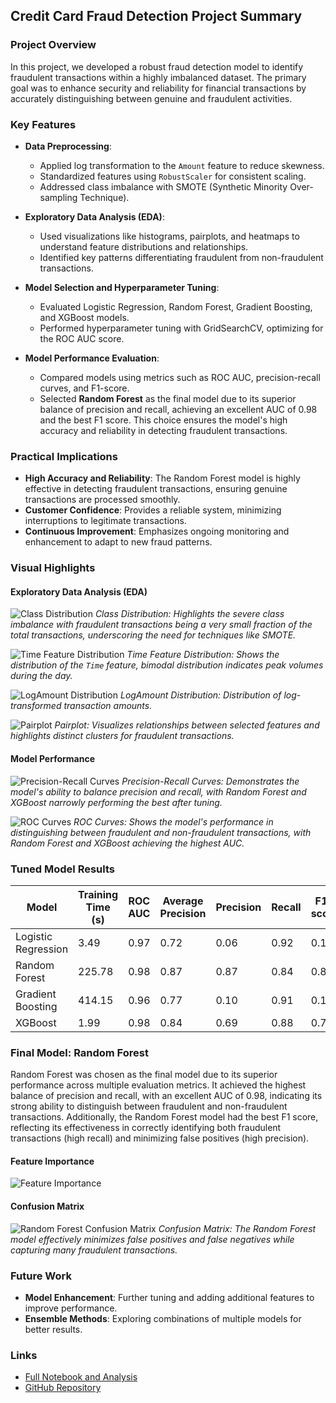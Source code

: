 ## Credit Card Fraud Detection Project Summary

### Project Overview

In this project, we developed a robust fraud detection model to identify fraudulent transactions within a highly imbalanced dataset. The primary goal was to enhance security and reliability for financial transactions by accurately distinguishing between genuine and fraudulent activities.

### Key Features

- **Data Preprocessing**:
  - Applied log transformation to the `Amount` feature to reduce skewness.
  - Standardized features using `RobustScaler` for consistent scaling.
  - Addressed class imbalance with SMOTE (Synthetic Minority Over-sampling Technique).

- **Exploratory Data Analysis (EDA)**:
  - Used visualizations like histograms, pairplots, and heatmaps to understand feature distributions and relationships.
  - Identified key patterns differentiating fraudulent from non-fraudulent transactions.

- **Model Selection and Hyperparameter Tuning**:
  - Evaluated Logistic Regression, Random Forest, Gradient Boosting, and XGBoost models.
  - Performed hyperparameter tuning with GridSearchCV, optimizing for the ROC AUC score.

- **Model Performance Evaluation**:
  - Compared models using metrics such as ROC AUC, precision-recall curves, and F1-score.
  - Selected **Random Forest** as the final model due to its superior balance of precision and recall, achieving an excellent AUC of 0.98 and the best F1 score. This choice ensures the model's high accuracy and reliability in detecting fraudulent transactions.

### Practical Implications

- **High Accuracy and Reliability**: The Random Forest model is highly effective in detecting fraudulent transactions, ensuring genuine transactions are processed smoothly.
- **Customer Confidence**: Provides a reliable system, minimizing interruptions to legitimate transactions.
- **Continuous Improvement**: Emphasizes ongoing monitoring and enhancement to adapt to new fraud patterns.

### Visual Highlights

#### Exploratory Data Analysis (EDA)

![Class Distribution](Graphics/classDistribution.png)
*Class Distribution: Highlights the severe class imbalance with fraudulent transactions being a very small fraction of the total transactions, underscoring the need for techniques like SMOTE.*

![Time Feature Distribution](Graphics/timeDistribution.png)
*Time Feature Distribution: Shows the distribution of the `Time` feature, bimodal distribution indicates peak volumes during the day.*

![LogAmount Distribution](Graphics/logamountDistribution.png)
*LogAmount Distribution: Distribution of log-transformed transaction amounts.*

![Pairplot](Graphics/pairplot.png)
*Pairplot: Visualizes relationships between selected features and highlights distinct clusters for fraudulent transactions.*

#### Model Performance

![Precision-Recall Curves](Graphics/precisionRecall.png)
*Precision-Recall Curves: Demonstrates the model's ability to balance precision and recall, with Random Forest and XGBoost narrowly performing the best after tuning.*

![ROC Curves](Graphics/roc.png)
*ROC Curves: Shows the model's performance in distinguishing between fraudulent and non-fraudulent transactions, with Random Forest and XGBoost achieving the highest AUC.*

### Tuned Model Results

| Model              | Training Time (s) | ROC AUC | Average Precision | Precision | Recall | F1-score |
|--------------------|-------------------|---------|-------------------|-----------|--------|----------|
| Logistic Regression| 3.49              | 0.97    | 0.72              | 0.06      | 0.92   | 0.11     |
| Random Forest      | 225.78            | 0.98    | 0.87              | 0.87      | 0.84   | 0.85     |
| Gradient Boosting  | 414.15            | 0.96    | 0.77              | 0.10      | 0.91   | 0.18     |
| XGBoost            | 1.99              | 0.98    | 0.84              | 0.69      | 0.88   | 0.77     |

### Final Model: Random Forest
Random Forest was chosen as the final model due to its superior performance across multiple evaluation metrics. It achieved the highest balance of precision and recall, with an excellent AUC of 0.98, indicating its strong ability to distinguish between fraudulent and non-fraudulent transactions. Additionally, the Random Forest model had the best F1 score, reflecting its effectiveness in correctly identifying both fraudulent transactions (high recall) and minimizing false positives (high precision).
#### Feature Importance
![Feature Importance](Graphics/featureImportance.png)

#### Confusion Matrix
![Random Forest Confusion Matrix](Graphics/confusionMatrix.png)
*Confusion Matrix: The Random Forest model effectively minimizes false positives and false negatives while capturing many fraudulent transactions.*

### Future Work

- **Model Enhancement**: Further tuning and adding additional features to improve performance.
- **Ensemble Methods**: Exploring combinations of multiple models for better results.

### Links

- [Full Notebook and Analysis](https://shanereichlin.com/fraud-detection/full-notebook)
- [GitHub Repository](https://github.com/ShaneR31/credit-card-fraud-detection)